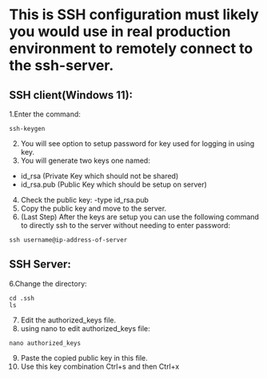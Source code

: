# This is SSH configuration must likely you would use in real production environment to remotely connect to the ssh-server.
## SSH client(Windows 11):
1.Enter the command:
```
ssh-keygen
```
2. You will see option to setup password for key used for logging in using key.
3. You will generate two keys one named:
- id_rsa (Private Key which should not be shared)
- id_rsa.pub (Public Key which should be setup on server)
4. Check the public key:
  -type id_rsa.pub
5. Copy the public key and move to the server.
6. (Last Step) After the keys are setup you can use the following command to directly ssh to the server without needing to enter password:
  ```
  ssh username@ip-address-of-server
```
## SSH Server:

6.Change the directory:
```
cd .ssh
ls
```
7. Edit the authorized_keys file.
8. using nano to edit authorized_keys file:
```
nano authorized_keys
```
9. Paste the copied public key in this file.
10. Use this key combination Ctrl+s and then Ctrl+x
